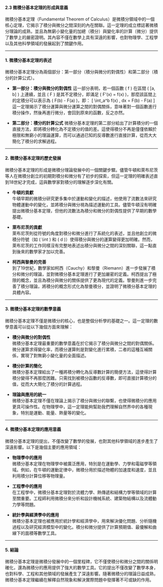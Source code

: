#### 2.3 微積分基本定理的形成與意義

微積分基本定理（Fundamental Theorem of Calculus）是微積分領域中的一個核心定理，它揭示了積分與微分之間深刻的內在關聯。這一定理的成立標誌著微積分理論的成熟，並且為無窮小變化量的加總（積分）與變化率的計算（微分）提供了數學上的嚴密證明。其內容不僅在數學上具有深遠的影響，也對物理學、工程學以及其他科學領域的發展起到了關鍵作用。

---

#### **1. 微積分基本定理的表述**

微積分基本定理分為兩個部分：第一部分（積分與微分的對偶性）和第二部分（積分的計算公式）。

- **第一部分：積分與微分的對偶性**
  這一部分表明，若一個函數 \( f \) 在區間 \( [a, b] \) 上連續，並且 \( F \) 是其不定積分，即滿足 \( F'(x) = f(x) \)，那麼該區間上的定積分可以表示為 \( F(b) - F(a) \)，即：
  \[
  \int_a^b f(x) \, dx = F(b) - F(a)
  \]
  這一定理揭示了積分運算與微分運算之間的對偶關係，意味著對一個函數進行積分操作，然後再進行微分，會回到原來的函數，反之亦然。

- **第二部分：積分的計算公式**
  微積分基本定理的第二部分給出了計算積分的一個直接方法，即將積分轉化為不定積分的值的差。這使得積分不再是僅僅依賴於極限和無窮小的理論運算，而可以通過已知的反導數進行直接計算，從而大大簡化了積分的求解過程。

---

#### **2. 微積分基本定理的歷史發展**

微積分基本定理的形成是微積分理論發展中的一個關鍵步驟。儘管牛頓和萊布尼茨等人在微積分創立的初期對積分和微分有了初步的探索，但這一定理的明確表述直到18世紀才完成，這與數學家對積分的理解逐步深化有關。

- **牛頓的貢獻**  
  牛頓早期的微積分研究更多集中於運動和變化的描述，他使用了流數法來研究物體運動中的變化，並將積分與微分視為描述運動的工具。儘管牛頓沒有明確提出微積分基本定理，但他的流數法為積分和微分的對偶性提供了早期的數學基礎。

- **萊布尼茨的貢獻**  
  萊布尼茨則從符號的角度對積分和微分進行了系統化的表述，並且他創立的微積分符號（如 \( \int \) 和 \( d \)）使得積分與微分的運算變得更加明確。然而，萊布尼茨的工作同樣沒有完整地表述出積分與微分之間的深刻關聯，這一點直到後來的數學家才加以完善。

- **柯西與黎曼的完善**  
  到了19世紀，數學家如柯西（Cauchy）和黎曼（Riemann）進一步發展了積分和微分的理論，並對微積分基本定理進行了更加嚴密的定義。柯西提出了極限的概念，並且為積分與微分的關係提供了更為現代的定義。黎曼則進一步完善了積分理論，將積分的概念形式化為黎曼積分，並證明了微積分基本定理的具體內容。

---

#### **3. 微積分基本定理的數學意義**

微積分基本定理不僅是微積分的核心，也是整個分析學的基礎之一。這一定理的數學意義可以從以下幾個方面來理解：

- **積分與微分的對偶性**  
  微積分基本定理最重要的數學意義在於它揭示了積分與微分之間的對偶關係。微分運算求得變化率，而積分運算則是對變化進行累積，二者的這種互補關係，實現了對無窮小變化量的全面描述。

- **積分計算的簡化**  
  微積分基本定理給出了一種將積分轉化為反導數計算的簡便方法，這使得計算積分變得不再那麼困難。只需找到被積分函數的反導數，即可直接計算積分的值，從而大大簡化了積分的計算過程。

- **理論與應用的統一**  
  微積分基本定理不僅在理論上揭示了積分與微分的聯繫，也使得微積分的應用更具可操作性。在物理學中，這一定理能夠幫助我們理解自然界中的各種現象，特別是運動、能量、熱量等的變化。

---

#### **4. 微積分基本定理的應用意義**

微積分基本定理的提出，不僅改變了數學的發展，也對其他科學領域的進步產生了深遠影響。以下是幾個主要的應用領域：

- **物理學中的應用**  
  微積分基本定理在物理學中被廣泛應用，特別是在運動學、力學和電磁學等領域。例如，在牛頓的運動定律中，微積分用於描述物體的加速度和速度，並且利用積分計算位移等物理量。

- **工程學中的應用**  
  在工程學中，微積分基本定理對於流體力學、熱傳遞和結構力學等領域的計算至關重要。工程師利用微積分來分析和設計機械系統、建築物結構以及流體動力學等問題。

- **統計學與經濟學中的應用**  
  微積分基本定理也被應用於統計學和經濟學中，用來解決優化問題、分析隨機過程以及研究經濟模型中的變化。積分和微分提供了計算預期值、最優解和曲線下的面積等數學工具。

---

#### **5. 結論**

微積分基本定理是微積分發展中的一個里程碑，它不僅使積分和微分之間的關係明確化，還為微積分的應用提供了強大的數學工具。它的提出不僅改變了數學本身，也對科學、工程和其他領域的發展產生了深遠影響。隨著微積分的理論日益成熟，微積分基本定理繼續在解釋自然現象和解決實際問題中發揮著不可或缺的作用。
